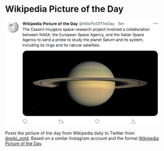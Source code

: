# Wikipedia Picture of the Day

<p align="center">
    <img src="example.png">
</p>

Posts the picture of the day from Wikipedia daily to Twitter from [@wiki_potd](https://twitter.com/wiki_potd). Based on a similar Instagram account and the formal [Wikipedia Picture of the Day](https://en.m.wikipedia.org/wiki/Wikipedia:Picture_of_the_day).
